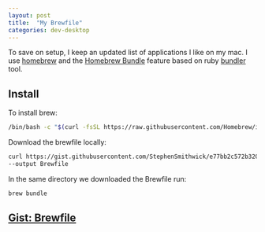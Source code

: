 ```yaml
---
layout: post
title:  "My Brewfile"
categories: dev-desktop
---
```


To save on setup, I keep an updated list of applications I like on my mac.  I use [homebrew](https://brew.sh/) and the [Homebrew Bundle](https://github.com/Homebrew/homebrew-bundle) feature based on ruby [bundler](https://bundler.io/) tool.

## Install
To install brew:
```zsh
/bin/bash -c "$(curl -fsSL https://raw.githubusercontent.com/Homebrew/install/HEAD/install.sh)"
```

Download the brewfile locally: 
```zsh
curl https://gist.githubusercontent.com/StephenSmithwick/e77bb2c572b320631ecef3f0d8740927/raw/ad5df111ff2f064db9a3b80e06341a646705211f/Brewfile \
--output Brewfile
```

In the same directory we downloaded the Brewfile run:
```zsh
brew bundle
```

## [Gist: Brewfile](https://gist.github.com/StephenSmithwick/e77bb2c572b320631ecef3f0d8740927)

<script src="https://gist.github.com/StephenSmithwick/e77bb2c572b320631ecef3f0d8740927.js"></script>



